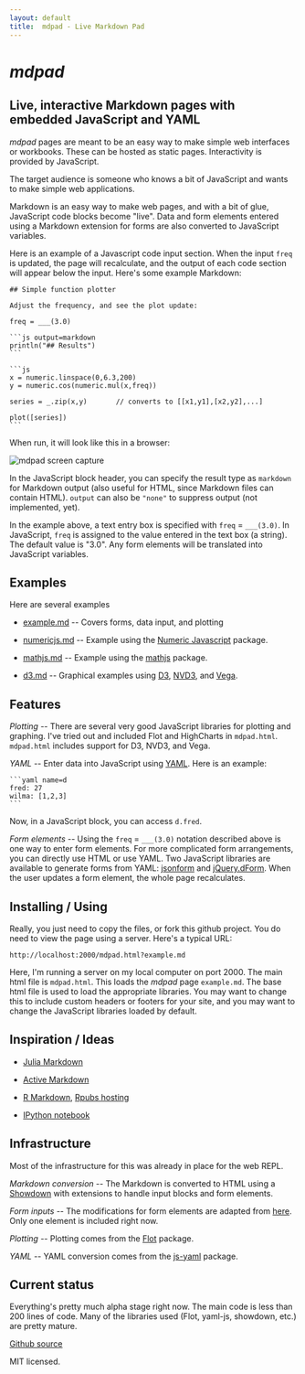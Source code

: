 ```yaml
---
layout: default
title:  mdpad - Live Markdown Pad
---
```


# *mdpad*

## Live, interactive Markdown pages with embedded JavaScript and YAML

*mdpad* pages are meant to be an easy way to make simple web
interfaces or workbooks. These can be hosted as static pages.
Interactivity is provided by JavaScript. 

The target audience is someone who knows a bit of JavaScript and wants
to make simple web applications.

Markdown is an easy way to make web pages, and with a bit of glue,
JavaScript code blocks become "live". Data and form elements entered
using a Markdown extension for forms are also converted to JavaScript
variables.

Here is an example of a Javascript code input section. When the input
`freq` is updated, the page will recalculate, and the output of each
code section will appear below the input. Here's some example
Markdown:

    ## Simple function plotter

    Adjust the frequency, and see the plot update:
    
    freq = ___(3.0) 
    
    ```js output=markdown 
    println("## Results")
    ```

    ```js
    x = numeric.linspace(0,6.3,200)
    y = numeric.cos(numeric.mul(x,freq))
    
    series = _.zip(x,y)       // converts to [[x1,y1],[x2,y2],...]
    
    plot([series])
    ```
    
When run, it will look like this in a browser:

![mdpad screen capture](https://tshort.github.com/mdpad/mdpad_screenshot.png)

In the JavaScript block header, you can specify the result type as
`markdown` for Markdown output (also useful for HTML, since Markdown
files can contain HTML). `output` can also be `"none"` to suppress
output (not implemented, yet). 

In the example above, a text entry box is specified with `freq` =
`___(3.0)`. In JavaScript, `freq` is assigned to the value entered in the
text box (a string). The default value is "3.0". Any form elements
will be translated into JavaScript variables. 

## Examples

Here are several examples

* [example.md](https://tshort.github.com/mdpad/mdpad.html?example.md)
  -- Covers forms, data input, and plotting

* [numericjs.md](https://tshort.github.com/mdpad/mdpad.html?numericjs.md)
  -- Example using the [Numeric Javascript](http://www.numericjs.com/)
     package.  

* [mathjs.md](https://tshort.github.com/mdpad/mdpad.html?mathjs.md)
  -- Example using the [mathjs](http://mathjs.org/) package.  

* [d3.md](https://tshort.github.com/mdpad/mdpad_d3.html?d3.md)
  -- Graphical examples using [D3](http://d3js.org/),
     [NVD3](http://nvd3.org/), and [Vega](http://trifacta.github.io/vega/).

## Features

*Plotting* -- There are several very good JavaScript libraries for plotting and
graphing. I've tried out and included Flot and HighCharts in
`mdpad.html`. `mdpad.html` includes support for D3, NVD3, and Vega.

*YAML* -- Enter data into JavaScript using [YAML](www.yaml.org). Here
is an example:

    ```yaml name=d
    fred: 27
    wilma: [1,2,3]
    ```

Now, in a JavaScript block, you can access `d.fred`. 

*Form elements* -- Using the `freq` = `___(3.0)` notation described
above is one way to enter form elements. For more complicated form
arrangements, you can directly use HTML or use YAML. Two JavaScript
libraries are available to generate forms from YAML:
[jsonform](https://github.com/joshfire/jsonform) and
[jQuery.dForm](http://daffl.github.io/jquery.dform/). When the user
updates a form element, the whole page recalculates.


## Installing / Using

Really, you just need to copy the files, or fork this github project.
You do need to view the page using a server. Here's a typical URL:

    http://localhost:2000/mdpad.html?example.md

Here, I'm running a server on my local computer on port 2000. The main
html file is `mdpad.html`. This loads the *mdpad* page `example.md`.
The base html file is used to load the appropriate libraries. You may
want to change this to include custom headers or footers for your
site, and you may want to change the JavaScript libraries loaded by
default. 

## Inspiration / Ideas

* [Julia Markdown](https://github.com/tshort/JuliaMarkdown)

* [Active Markdown](http://activemarkdown.org)

* [R Markdown](http://rstudio.org/docs/authoring/using_markdown),
  [Rpubs hosting](http://rpubs.com/)

* [IPython notebook](http://ipython.org/ipython-doc/dev/interactive/htmlnotebook.html)

## Infrastructure

Most of the infrastructure for this was already in place for the web
REPL. 

*Markdown conversion* -- The Markdown is converted to HTML using a
[Showdown](https://github.com/coreyti/showdown/) with extensions to
handle input blocks and form elements. 

*Form inputs* -- The modifications for form elements are adapted from 
[here](https://github.com/brikis98/wmd). Only one element is included
right now.

*Plotting* -- Plotting comes from the
[Flot](http://www.flotcharts.org/) package. 

*YAML* -- YAML conversion comes from the
[js-yaml](https://github.com/nodeca/js-yaml) package. 


## Current status

Everything's pretty much alpha stage right now. The main code is less
than 200 lines of code. Many of the libraries used (Flot, yaml-js, showdown,
etc.) are pretty mature.

[Github source](https://github.com/tshort/mdpad)

MIT licensed.
